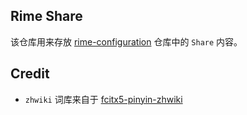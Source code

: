 ## Rime Share

该仓库用来存放 [rime-configuration](https://github.com/WithdewHua/rime-configuration) 仓库中的 `Share` 内容。

## Credit

- `zhwiki` 词库来自于 [fcitx5-pinyin-zhwiki](https://github.com/felixonmars/fcitx5-pinyin-zhwiki)
